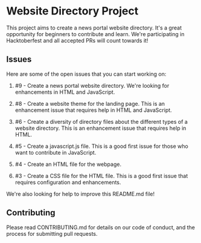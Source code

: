 # Website Directory Project

This project aims to create a news portal website directory. It's a great opportunity for beginners to contribute and learn. We're participating in Hacktoberfest and all accepted PRs will count towards it!

## Issues

Here are some of the open issues that you can start working on:

1. #9 - Create a news portal website directory. We're looking for enhancements in HTML and JavaScript.

2. #8 - Create a website theme for the landing page. This is an enhancement issue that requires help in HTML and JavaScript.

3. #6 - Create a diversity of directory files about the different types of a website directory. This is an enhancement issue that requires help in HTML.

4. #5 - Create a javascript.js file. This is a good first issue for those who want to contribute in JavaScript.

5. #4 - Create an HTML file for the webpage.

6. #3 - Create a CSS file for the HTML file. This is a good first issue that requires configuration and enhancements.

We're also looking for help to improve this README.md file!

## Contributing

Please read CONTRIBUTING.md for details on our code of conduct, and the process for submitting pull requests.



